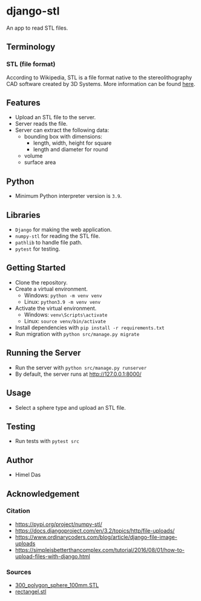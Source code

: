 # django-stl

An app to read STL files.

## Terminology

### STL (file format)

According to Wikipedia, STL is a file format native to the stereolithography CAD software created by 3D Systems.
More information can be found [here](https://en.wikipedia.org/wiki/STL_(file_format)).

## Features

- Upload an STL file to the server.
- Server reads the file.
- Server can extract the following data:
  - bounding box with dimensions:
    - length, width, height for square
    - length and diameter for round
  - volume
  - surface area

## Python

- Minimum Python interpreter version is `3.9`.

## Libraries

- `Django` for making the web application.
- `numpy-stl` for reading the STL file.
- `pathlib` to handle file path.
- `pytest` for testing.

## Getting Started

- Clone the repository.
- Create a virtual environment.
  - Windows: `python -m venv venv`
  - Linux: `python3.9 -m venv venv`
- Activate the virtual environment.
  - Windows: `venv\Scripts\activate`
  - Linux: `source venv/bin/activate`
- Install dependencies with `pip install -r requirements.txt`
- Run migration with `python src/manage.py migrate`

## Running the Server

- Run the server with `python src/manage.py runserver`
- By default, the server runs at http://127.0.0.1:8000/

## Usage

- Select a sphere type and upload an STL file.

## Testing

- Run tests with `pytest src`

## Author

- Himel Das

## Acknowledgement

### Citation

- https://pypi.org/project/numpy-stl/
- https://docs.djangoproject.com/en/3.2/topics/http/file-uploads/
- https://www.ordinarycoders.com/blog/article/django-file-image-uploads
- https://simpleisbetterthancomplex.com/tutorial/2016/08/01/how-to-upload-files-with-django.html

### Sources

- [300_polygon_sphere_100mm.STL](https://www.thingiverse.com/thing:156207)
- [rectangel.stl](https://www.thingiverse.com/thing:9742)
